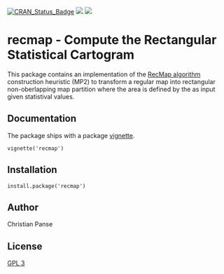 [![CRAN_Status_Badge](http://www.r-pkg.org/badges/version/recmap)](https://cran.r-project.org/package=recmap)
[![](http://cranlogs.r-pkg.org/badges/recmap)](https://cran.r-project.org/package=recmap)
[![](http://cranlogs.r-pkg.org/badges/grand-total/recmap)](https://cran.r-project.org/package=recmap)


# recmap - Compute the Rectangular Statistical Cartogram

This package contains an implementation of the [RecMap algorithm](http://dx.doi.org/10.1109/INFVIS.2004.57) construction heuristic (MP2) to transform a regular map into rectangular non-oberlapping map partition where the area is defined by the as input given statistival values.

## Documentation

The package ships with a package [vignette](https://cran.r-project.org/web/packages/recmap/vignettes/recmap.html).

```{r}
vignette('recmap')
```

## Installation

```{r}
install.package('recmap')
```

## Author

Christian Panse

## License

[GPL 3](http://www.gnu.org/licenses/gpl-3.0.en.html)
